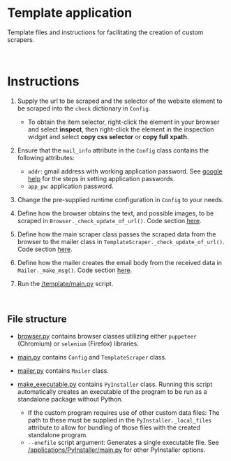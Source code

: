 # Template application

Template files and instructions for facilitating the creation of custom scrapers.


<br>

# Instructions

1) Supply the url to be scraped and the selector of the website element to be scraped into the `check` dictionary in `Config`. 
   - To obtain the item selector, right-click the element in your browser and select **inspect**, then right-click the element in the inspection widget and select **copy css selector** or **copy full xpath**.


2) Ensure that the `mail_info` attribute in the `Config` class contains the following attributes:
   - `addr`: gmail address with working application password. See [google help](https://support.google.com/accounts/answer/185833?hl=en) for the steps in setting application passwords.
   - `app_pw`: application password.


3) Change the pre-supplied runtime configuration in `Config` to your needs.


4) Define how the browser obtains the text, and possible images, to be scraped in `Browser._check_update_of_url()`. Code section [here](/applications/template/browser.py#L26-L29).


5) Define how the main scraper class passes the scraped data from the browser to the mailer class in `TemplateScraper._check_update_of_url()`. Code section [here](/applications/template/main.py#L124-L126). 


6) Define how the mailer creates the email body from the received data in `Mailer._make_msg()`. Code section [here](/applications/template/mailer.py#L34-L35).


7) Run the [/template/main.py](/applications/template/main.py) script.



<br>

## File structure

- [browser.py](/applications/template/browser.py) contains browser classes utilizing either `puppeteer` (Chromium) or `selenium` (Firefox) libraries.

- [main.py](/applications/template/main.py) contains  `Config` and `TemplateScraper` class.

- [mailer.py](/applications/template/mailer.py)  contains `Mailer` class.

- [make_executable.py](/applications/template/make_executable.py)  contains `PyInstaller` class. Running this script automatically creates an executable of the program to be run as a standalone package without Python.
  - If the custom program requires use of other custom data files: The path to these must be supplied in the `PyInstaller._local_files` attribute to allow for bundling of those files with the created standalone program.
  - `--onefile` script argument: Generates a single executable file. See [/applications/PyInstaller/main.py](/applications/PyInstaller/main.py#L31-L48) for other PyInstaller options.